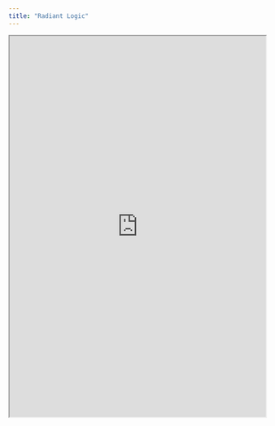 ```yaml
---
title: "Radiant Logic"
---
```




<iframe height="750" width="100%" src="https://ewelton.github.io/ktest/wiki.html#Radiant%20Logic"></iframe>
